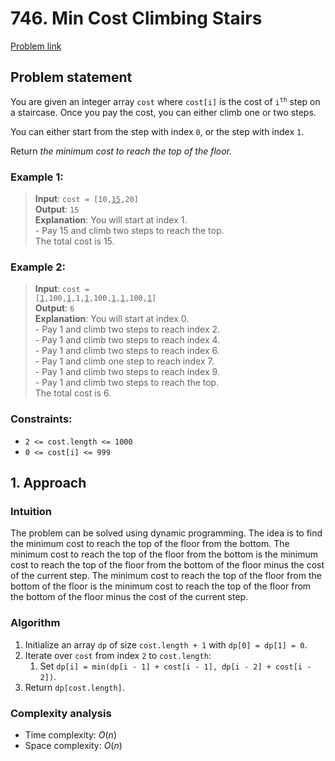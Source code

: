 # 746. Min Cost Climbing Stairs

[Problem link](https://leetcode.com/problems/min-cost-climbing-stairs/)

## Problem statement

You are given an integer array `cost` where `cost[i]` is the cost of <code>i<sup>th</sup></code> step on a staircase. Once you pay the cost, you can either climb one or two steps.

You can either start from the step with index `0`, or the step with index `1`.

Return _the minimum cost to reach the top of the floor._

### Example 1:

> **Input**: <code>cost = [10,<ins>15</ins>,20]</code> <br /> **Output**: `15` <br /> **Explanation**: You will start at index 1. <br/> - Pay 15 and climb two steps to reach the top. <br/> The total cost is 15.

### Example 2:

> **Input**: <code>cost = [<ins>1</ins>,100,<ins>1</ins>,1,<ins>1</ins>,100,<ins>1</ins>,<ins>1</ins>,100,<ins>1</ins>]</code> <br /> **Output**: `6` <br /> **Explanation**: You will start at index 0. <br/> - Pay 1 and climb two steps to reach index 2. <br/> - Pay 1 and climb two steps to reach index 4. <br/> - Pay 1 and climb two steps to reach index 6. <br/> - Pay 1 and climb one step to reach index 7. <br/> - Pay 1 and climb two steps to reach index 9. <br/> - Pay 1 and climb two steps to reach the top. <br/> The total cost is 6.

### Constraints:

- `2 <= cost.length <= 1000`
- `0 <= cost[i] <= 999`

## 1. Approach

### Intuition

The problem can be solved using dynamic programming. The idea is to find the minimum cost to reach the top of the floor from the bottom. The minimum cost to reach the top of the floor from the bottom is the minimum cost to reach the top of the floor from the bottom of the floor minus the cost of the current step. The minimum cost to reach the top of the floor from the bottom of the floor is the minimum cost to reach the top of the floor from the bottom of the floor minus the cost of the current step.

### Algorithm

1. Initialize an array `dp` of size `cost.length + 1` with `dp[0] = dp[1] = 0`.
2. Iterate over `cost` from index `2` to `cost.length`:
   1. Set `dp[i] = min(dp[i - 1] + cost[i - 1], dp[i - 2] + cost[i - 2])`.
3. Return `dp[cost.length]`.

### Complexity analysis

- Time complexity: $O(n)$
- Space complexity: $O(n)$
